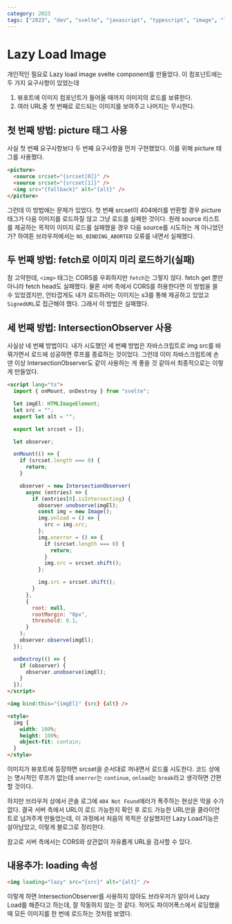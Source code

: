 ```yaml
---
category: 2023
tags: ["2023", "dev", "svelte", "javascript", "typescript", "image", "lazy"]
---
```


# Lazy Load Image

개인적인 필요로 Lazy load image svelte component를 만들었다. 이 컴포넌트에는 두 가지 요구사항이 있었는데

1. 뷰포트에 이미지 컴포넌트가 들어올 때까지 이미지의 로드를 보류한다.
2. 여러 URL중 첫 번째로 로드되는 이미지를 보여주고 나머지는 무시한다.

## 첫 번째 방법: picture 태그 사용

사실 첫 번째 요구사항보다 두 번째 요구사항을 먼저 구현했었다. 이를 위해 picture 태그를 사용했다.

```html
<picture>
  <source srcset="{srcset[0]}" />
  <source srcset="{srcset[1]}" />
  <img src="{fallback}" alt="{alt}" />
</picture>
```

그런데 이 방법에는 문제가 있었다. 첫 번째 srcset이 404에러를 반환할 경우 picture태그가 다음 이미지를 로드하질 않고 그냥 로드를 실패한 것이다. 원래 source 리스트를 제공하는 목적이 이미지 로드를 실패했을 경우 다음 source를 시도하는 게 아니었던가? 하여튼 브라우저에서는 `NS_BINDING_ABORTED` 오류를 내면서 실패했다.

## 두 번째 방법: fetch로 이미지 미리 로드하기(실패)

참 고약한데, `<img>` 태그는 CORS를 우회하지만 `fetch`는 그렇지 않다. fetch get 뿐만 아니라 fetch head도 실패했다. 물론 서버 측에서 CORS를 허용한다면 이 방법을 쓸 수 있었겠지만, 안타깝게도 내가 로드하려는 이미지는 s3를 통해 제공하고 있었고 `SignedURL`로 접근해야 했다. 그래서 이 방법은 실패했다.

## 세 번째 방법: IntersectionObserver 사용

사실상 네 번째 방법이다. 내가 시도했던 세 번째 방법은 자바스크립트로 img src를 바꿔가면서 로드에 성공하면 루프를 종료하는 것이었다. 그런데 이미 자바스크립트에 손 댄 이상 IntersectionObserver도 같이 사용하는 게 좋을 것 같아서 최종적으로는 이렇게 만들었다.

```html
<script lang="ts">
  import { onMount, onDestroy } from "svelte";

  let imgEl: HTMLImageElement;
  let src = "";
  export let alt = "";

  export let srcset = [];

  let observer;

  onMount(() => {
    if (srcset.length === 0) {
      return;
    }

    observer = new IntersectionObserver(
      async (entries) => {
        if (entries[0].isIntersecting) {
          observer.unobserve(imgEl);
          const img = new Image();
          img.onload = () => {
            src = img.src;
          };
          img.onerror = () => {
            if (srcset.length === 0) {
              return;
            }
            img.src = srcset.shift();
          };

          img.src = srcset.shift();
        }
      },
      {
        root: null,
        rootMargin: "0px",
        threshold: 0.1,
      }
    );
    observer.observe(imgEl);
  });

  onDestroy(() => {
    if (observer) {
      observer.unobserve(imgEl);
    }
  });
</script>

<img bind:this="{imgEl}" {src} {alt} />

<style>
  img {
    width: 100%;
    height: 100%;
    object-fit: contain;
  }
</style>
```

이미지가 뷰포트에 등장하면 srcset을 순서대로 꺼내면서 로드를 시도한다. 코드 상에는 명시적인 루프가 없는데 `onerror`는 `continue`, `onload`는 `break`라고 생각하면 간편할 것이다.

하지만 브라우저 상에서 콘솔 로그에 `404 Not Found`에러가 폭주하는 현상은 막을 수가 없다. 결국 서버 측에서 URL이 로드 가능한지 확인 후 로드 가능한 URL만을 클라이언트로 넘겨주게 만들었는데, 이 과정에서 처음의 목적은 상실했지만 Lazy Load기능은 살아남았고, 이렇게 블로그로 정리한다.

참고로 서버 측에서는 CORS와 상관없이 자유롭게 URL을 검사할 수 있다.

## 내용추가: loading 속성

```html
<img loading="lazy" src="{src}" alt="{alt}" />
```

이렇게 하면 IntersectionObserver를 사용하지 않아도 브라우저가 알아서 Lazy Load를 해준다고 하는데, 잘 작동하지 않는 것 같다. 적어도 파이어폭스에서 로딩했을 때 모든 이미지를 한 번에 로드하는 것처럼 보였다.
